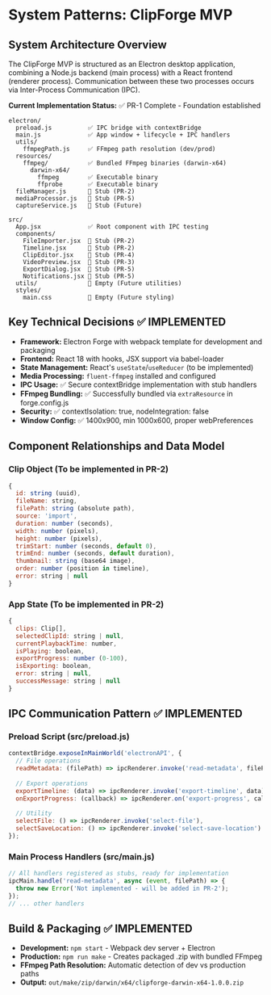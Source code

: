 # System Patterns: ClipForge MVP

## System Architecture Overview

The ClipForge MVP is structured as an Electron desktop application, combining a Node.js backend (main process) with a React frontend (renderer process). Communication between these two processes occurs via Inter-Process Communication (IPC).

**Current Implementation Status:** ✅ PR-1 Complete - Foundation established

```
electron/
  preload.js          ✅ IPC bridge with contextBridge
  main.js             ✅ App window + lifecycle + IPC handlers
  utils/
    ffmpegPath.js     ✅ FFmpeg path resolution (dev/prod)
  resources/
    ffmpeg/           ✅ Bundled FFmpeg binaries (darwin-x64)
      darwin-x64/
        ffmpeg        ✅ Executable binary
        ffprobe       ✅ Executable binary
  fileManager.js      🔄 Stub (PR-2)
  mediaProcessor.js   🔄 Stub (PR-5)
  captureService.js   🔄 Stub (Future)

src/
  App.jsx             ✅ Root component with IPC testing
  components/
    FileImporter.jsx  🔄 Stub (PR-2)
    Timeline.jsx      🔄 Stub (PR-2)
    ClipEditor.jsx    🔄 Stub (PR-4)
    VideoPreview.jsx  🔄 Stub (PR-3)
    ExportDialog.jsx  🔄 Stub (PR-5)
    Notifications.jsx 🔄 Stub (PR-5)
  utils/              🔄 Empty (Future utilities)
  styles/
    main.css          🔄 Empty (Future styling)
```

## Key Technical Decisions ✅ IMPLEMENTED

*   **Framework:** Electron Forge with webpack template for development and packaging
*   **Frontend:** React 18 with hooks, JSX support via babel-loader
*   **State Management:** React's `useState`/`useReducer` (to be implemented)
*   **Media Processing:** `fluent-ffmpeg` installed and configured
*   **IPC Usage:** ✅ Secure contextBridge implementation with stub handlers
*   **FFmpeg Bundling:** ✅ Successfully bundled via `extraResource` in forge.config.js
*   **Security:** ✅ contextIsolation: true, nodeIntegration: false
*   **Window Config:** ✅ 1400x900, min 1000x600, proper webPreferences

## Component Relationships and Data Model

### Clip Object (To be implemented in PR-2)

```javascript
{
  id: string (uuid),
  fileName: string,
  filePath: string (absolute path),
  source: 'import',
  duration: number (seconds),
  width: number (pixels),
  height: number (pixels),
  trimStart: number (seconds, default 0),
  trimEnd: number (seconds, default duration),
  thumbnail: string (base64 image),
  order: number (position in timeline),
  error: string | null
}
```

### App State (To be implemented in PR-2)

```javascript
{
  clips: Clip[],
  selectedClipId: string | null,
  currentPlaybackTime: number,
  isPlaying: boolean,
  exportProgress: number (0-100),
  isExporting: boolean,
  error: string | null,
  successMessage: string | null
}
```

## IPC Communication Pattern ✅ IMPLEMENTED

### Preload Script (src/preload.js)
```javascript
contextBridge.exposeInMainWorld('electronAPI', {
  // File operations
  readMetadata: (filePath) => ipcRenderer.invoke('read-metadata', filePath),
  
  // Export operations
  exportTimeline: (data) => ipcRenderer.invoke('export-timeline', data),
  onExportProgress: (callback) => ipcRenderer.on('export-progress', callback),
  
  // Utility
  selectFile: () => ipcRenderer.invoke('select-file'),
  selectSaveLocation: () => ipcRenderer.invoke('select-save-location')
});
```

### Main Process Handlers (src/main.js)
```javascript
// All handlers registered as stubs, ready for implementation
ipcMain.handle('read-metadata', async (event, filePath) => {
  throw new Error('Not implemented - will be added in PR-2');
});
// ... other handlers
```

## Build & Packaging ✅ IMPLEMENTED

*   **Development:** `npm start` - Webpack dev server + Electron
*   **Production:** `npm run make` - Creates packaged .zip with bundled FFmpeg
*   **FFmpeg Path Resolution:** Automatic detection of dev vs production paths
*   **Output:** `out/make/zip/darwin/x64/clipforge-darwin-x64-1.0.0.zip`
